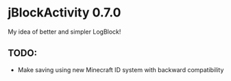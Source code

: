 jBlockActivity 0.7.0
==============

My idea of better and simpler LogBlock!

## TODO: 
* Make saving using new Minecraft ID system with backward compatibility